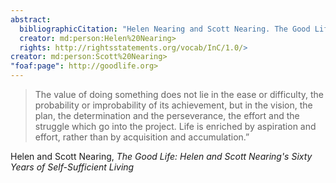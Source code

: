 ```yaml
---
abstract:
  bibliographicCitation: "Helen Nearing and Scott Nearing. The Good Life: Helen and Scott Nearing's Sixty Years of Self-Sufficient Living. NY: Schocken Books, 1989."
  creator: md:person:Helen%20Nearing>
  rights: http://rightsstatements.org/vocab/InC/1.0/>
creator: md:person:Scott%20Nearing>
"foaf:page": http://goodlife.org>
---
```


> The value of doing something does not lie in the ease or difficulty, the probability or improbability of its achievement, but in the vision, the plan, the determination and the perseverance, the effort and the struggle which go into the project. Life is enriched by aspiration and effort, rather than by acquisition and accumulation.”

Helen and Scott Nearing, _The Good Life: Helen and Scott Nearing's Sixty Years of Self-Sufficient Living_
